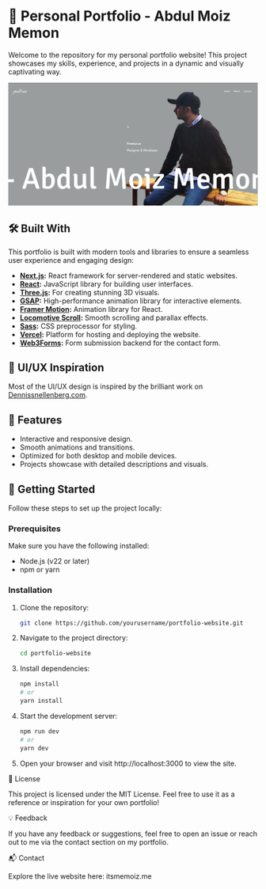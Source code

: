 # 🚀 Personal Portfolio - Abdul Moiz Memon  

Welcome to the repository for my personal portfolio website! This project showcases my skills, experience, and projects in a dynamic and visually captivating way.  

![Porfolio Screenshot](Portfolio_Screenshot.png)

## 🛠️ Built With  
This portfolio is built with modern tools and libraries to ensure a seamless user experience and engaging design:  
- **[Next.js](https://nextjs.org/):** React framework for server-rendered and static websites.  
- **[React](https://reactjs.org/):** JavaScript library for building user interfaces.  
- **[Three.js](https://threejs.org/):** For creating stunning 3D visuals.  
- **[GSAP](https://greensock.com/gsap/):** High-performance animation library for interactive elements.  
- **[Framer Motion](https://www.framer.com/motion/):** Animation library for React.  
- **[Locomotive Scroll](https://locomotivemtl.github.io/locomotive-scroll/):** Smooth scrolling and parallax effects.  
- **[Sass](https://sass-lang.com/):** CSS preprocessor for styling.  
- **[Vercel](https://vercel.com/):** Platform for hosting and deploying the website.
- **[Web3Forms](https://web3forms.com/):** Form submission backend for the contact form. 

## 🎨 UI/UX Inspiration  
Most of the UI/UX design is inspired by the brilliant work on [Dennissnellenberg.com](https://www.dennissnellenberg.com).  

## 🌟 Features  
- Interactive and responsive design.  
- Smooth animations and transitions.  
- Optimized for both desktop and mobile devices.  
- Projects showcase with detailed descriptions and visuals.  

## 🚧 Getting Started  
Follow these steps to set up the project locally:  

### Prerequisites  
Make sure you have the following installed:  
- Node.js (v22 or later)  
- npm or yarn  

### Installation  
1. Clone the repository:  
   ```bash  
   git clone https://github.com/yourusername/portfolio-website.git  
2. Navigate to the project directory:
    ```bash
    cd portfolio-website  
3. Install dependencies:
    ```bash
    npm install  
    # or  
    yarn install  
4. Start the development server:
    ```bash
    npm run dev  
    # or  
    yarn dev  
5. Open your browser and visit http://localhost:3000 to view the site.

📝 License

This project is licensed under the MIT License. Feel free to use it as a reference or inspiration for your own portfolio!

💡 Feedback

If you have any feedback or suggestions, feel free to open an issue or reach out to me via the contact section on my portfolio.

📬 Contact

Explore the live website here: itsmemoiz.me
